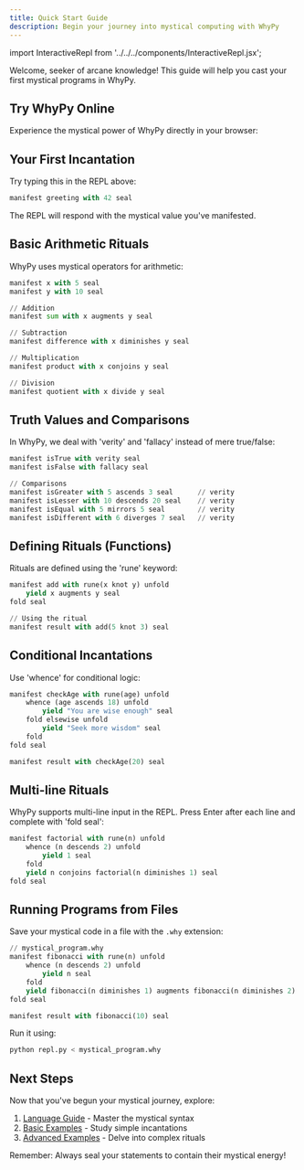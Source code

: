 ```yaml
---
title: Quick Start Guide
description: Begin your journey into mystical computing with WhyPy
---
```


import InteractiveRepl from '../../../components/InteractiveRepl.jsx';

Welcome, seeker of arcane knowledge! This guide will help you cast your first mystical programs in WhyPy.

## Try WhyPy Online

Experience the mystical power of WhyPy directly in your browser:

<InteractiveRepl />

## Your First Incantation

Try typing this in the REPL above:

```python
manifest greeting with 42 seal
```

The REPL will respond with the mystical value you've manifested.

## Basic Arithmetic Rituals

WhyPy uses mystical operators for arithmetic:

```python
manifest x with 5 seal
manifest y with 10 seal

// Addition
manifest sum with x augments y seal

// Subtraction
manifest difference with x diminishes y seal

// Multiplication
manifest product with x conjoins y seal

// Division
manifest quotient with x divide y seal
```

## Truth Values and Comparisons

In WhyPy, we deal with 'verity' and 'fallacy' instead of mere true/false:

```python
manifest isTrue with verity seal
manifest isFalse with fallacy seal

// Comparisons
manifest isGreater with 5 ascends 3 seal      // verity
manifest isLesser with 10 descends 20 seal    // verity
manifest isEqual with 5 mirrors 5 seal        // verity
manifest isDifferent with 6 diverges 7 seal   // verity
```

## Defining Rituals (Functions)

Rituals are defined using the 'rune' keyword:

```python
manifest add with rune(x knot y) unfold
    yield x augments y seal
fold seal

// Using the ritual
manifest result with add(5 knot 3) seal
```

## Conditional Incantations

Use 'whence' for conditional logic:

```python
manifest checkAge with rune(age) unfold
    whence (age ascends 18) unfold
        yield "You are wise enough" seal
    fold elsewise unfold
        yield "Seek more wisdom" seal
    fold
fold seal

manifest result with checkAge(20) seal
```

## Multi-line Rituals

WhyPy supports multi-line input in the REPL. Press Enter after each line and complete with 'fold seal':

```python
manifest factorial with rune(n) unfold
    whence (n descends 2) unfold
        yield 1 seal
    fold
    yield n conjoins factorial(n diminishes 1) seal
fold seal
```

## Running Programs from Files

Save your mystical code in a file with the `.why` extension:

```python
// mystical_program.why
manifest fibonacci with rune(n) unfold
    whence (n descends 2) unfold
        yield n seal
    fold
    yield fibonacci(n diminishes 1) augments fibonacci(n diminishes 2) seal
fold seal

manifest result with fibonacci(10) seal
```

Run it using:

```bash
python repl.py < mystical_program.why
```

## Next Steps

Now that you've begun your mystical journey, explore:

1. [Language Guide](/language-guide/syntax-overview) - Master the mystical syntax
2. [Basic Examples](/examples/basic) - Study simple incantations
3. [Advanced Examples](/examples/advanced) - Delve into complex rituals

Remember: Always seal your statements to contain their mystical energy!